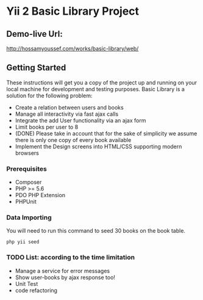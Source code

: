 Yii 2 Basic Library Project
============================

Demo-live Url:
-------------------

http://hossamyoussef.com/works/basic-library/web/


## Getting Started


These instructions will get you a copy of the project up and running on your local machine for development and testing purposes.
Basic Library is a solution for the following problem:

- Create a relation between users and books 
- Manage all interactivity via fast ajax calls 
- Integrate the add User functionality via an ajax form 
- Limit books per user to 8 
- (DONE) Please take in account that for the sake of simplicity we assume there is only one copy of every book available
- Implement the Design screens into HTML/CSS supporting modern browsers

### Prerequisites

- Composer
- PHP  >= 5.6
- PDO PHP Extension
- PHPUnit


### Data Importing
You will need to run this command to seed 30 books on the book table.
```
php yii seed
```

### TODO List: according to the time limitation
- Manage a service for error messages
- Show user-books by ajax response too!
- Unit Test
- code refactoring

